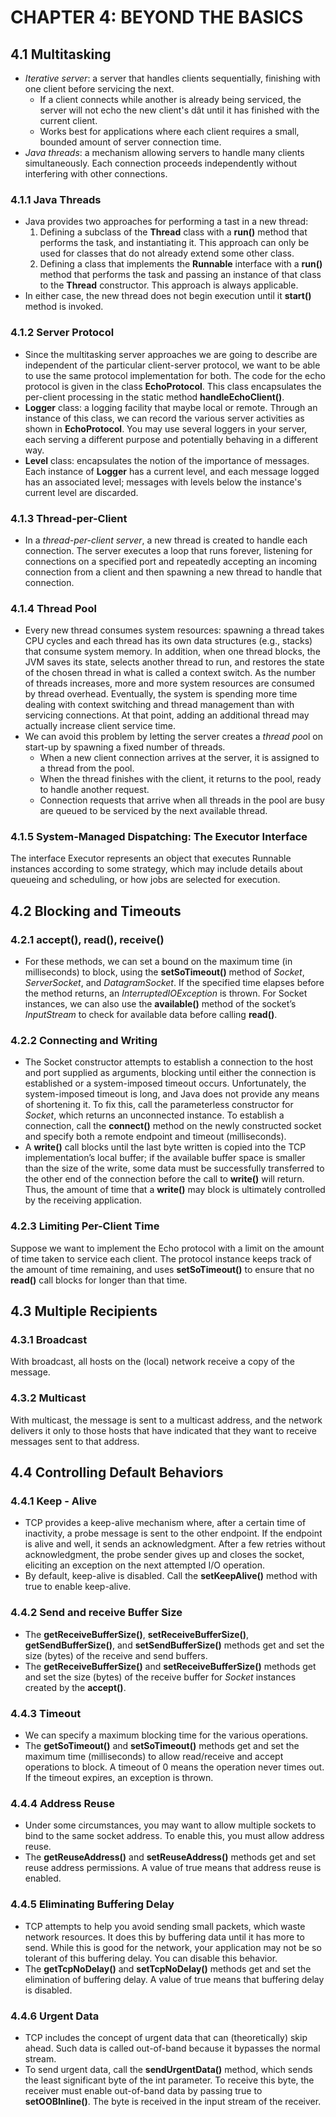 # CHAPTER 4: BEYOND THE BASICS
## 4.1 Multitasking
- *Iterative server*: a server that handles clients sequentially, finishing with one client before servicing the next.
  -  If a client connects while another is already being serviced, the server will not echo the new client's dât until it has finished with the current client.
  -  Works best for applications where each client requires a small, bounded amount of server connection time.
 - *Java threads*: a mechanism allowing servers to handle many clients simultaneously. Each connection proceeds independently without interfering with other connections.
### 4.1.1 Java Threads
- Java provides two approaches for performing a tast in a new thread:
  1) Defining a subclass of the **Thread** class with a **run()** method that performs the task, and instantiating it. This approach can only be used for classes that do not already extend some other class.
  2) Defining a class that implements the **Runnable** interface with a **run()** method that performs the task and passing an instance of that class to the **Thread** constructor. This approach is always applicable.
 - In either case, the new thread does not begin execution until it **start()** method is invoked.
### 4.1.2 Server Protocol
- Since the multitasking server approaches we are going to describe are independent of the particular client-server protocol, we want to be able to use the same protocol implementation for both. The code for the echo protocol is given in the class **EchoProtocol**. This class encapsulates the per-client processing in the static method **handleEchoClient()**.
- **Logger** class: a logging facility that maybe local or remote. Through an instance of this class, we can record the various server activities as shown in **EchoProtocol**. You may use several loggers in your server, each serving a different purpose and potentially behaving in a different way.
- **Level** class: encapsulates the notion of the importance of messages. Each instance of **Logger** has a current level, and each message logged has an associated level; messages with levels below the instance's current level are discarded.
### 4.1.3 Thread-per-Client
- In a *thread-per-client server*, a new thread is created to handle each connection. The server
executes a loop that runs forever, listening for connections on a specified port and repeatedly
accepting an incoming connection from a client and then spawning a new thread to handle
that connection.
### 4.1.4 Thread Pool
- Every new thread consumes system resources: spawning a thread takes CPU cycles and each thread has its own data structures (e.g., stacks) that consume system memory. In addition, when one thread blocks, the JVM saves its state, selects another thread to run, and restores the state of the chosen thread in what is called a context switch. As the number of threads increases, more and more system resources are consumed by thread overhead. Eventually, the system is spending more time dealing with context switching and thread management than with servicing connections. At that point, adding an additional thread may actually increase client service time.
- We can avoid this problem by letting the server creates a *thread poo*l on start-up by spawning a fixed number of threads. 
  - When a new client connection arrives at the server, it is assigned to a thread from the pool. 
  - When the thread finishes with the client, it returns to the pool, ready to handle another request. 
  - Connection requests that arrive when all threads in the pool are busy are queued to be serviced by the next available thread.
### 4.1.5 System-Managed Dispatching: The Executor Interface
The interface Executor represents an object that executes Runnable instances according to some strategy, which may include details about queueing and scheduling, or how jobs are selected for execution.
## 4.2 Blocking and Timeouts
### 4.2.1 accept(), read(), receive()
- For these methods, we can set a bound on the maximum time (in milliseconds) to block, using the **setSoTimeout()** method of *Socket*, *ServerSocket*, and *DatagramSocket*. If the specified time elapses before the method returns, an *InterruptedIOException* is thrown. For Socket instances, we can also use the **available()** method of the socket’s *InputStream* to check for available data before calling **read()**.
### 4.2.2 Connecting and Writing
- The Socket constructor attempts to establish a connection to the host and port supplied as arguments, blocking until either the connection is established or a system-imposed timeout occurs. Unfortunately, the system-imposed timeout is long, and Java does not provide any means of shortening it. To fix this, call the parameterless constructor for *Socket*, which returns an unconnected instance. To establish a connection, call the **connect()** method on the newly constructed socket and specify both a remote endpoint and timeout (milliseconds).
- A **write()** call blocks until the last byte written is copied into the TCP implementation’s local buffer; if the available buffer space is smaller than the size of the write, some data must be successfully transferred to the other end of the connection before the call to **write()** will return. Thus, the amount of time that a **write()** may block is ultimately controlled by the receiving application.
### 4.2.3 Limiting Per-Client Time
Suppose we want to implement the Echo protocol with a limit on the amount of time taken to service each client. The protocol instance keeps track of the amount of time remaining, and uses **setSoTimeout()** to ensure that no **read()** call blocks for longer than that time.
## 4.3 Multiple Recipients
### 4.3.1 Broadcast
With broadcast, all hosts on the (local) network receive a copy of the message.
### 4.3.2 Multicast
With multicast, the message is sent to a multicast address, and the network delivers it only to those hosts that have indicated that they want to receive messages sent to that address.
## 4.4 Controlling Default Behaviors
### 4.4.1 Keep - Alive
- TCP provides a keep-alive mechanism where, after a certain time of inactivity, a probe message is sent to the other endpoint. If the endpoint is alive and well, it sends an acknowledgment. After a few retries without acknowledgment, the probe sender gives up and closes the socket, eliciting an exception on the next attempted I/O operation.
- By default, keep-alive is disabled. Call the **setKeepAlive()** method with true to enable keep-alive.
### 4.4.2 Send and receive Buffer Size
- The **getReceiveBufferSize()**, **setReceiveBufferSize()**, **getSendBufferSize()**, and **setSendBufferSize()** methods get and set the size (bytes) of the receive and send buffers.
- The **getReceiveBufferSize()** and **setReceiveBufferSize()** methods get and set the size (bytes) of the receive buffer for *Socket* instances created by the **accept()**.
### 4.4.3 Timeout
- We can specify a maximum blocking time for the various operations.
- The **getSoTimeout()** and **setSoTimeout()** methods get and set the maximum time (milliseconds) to allow read/receive and accept operations to block. A timeout of 0 means the operation never times out. If the timeout expires, an exception is thrown.
### 4.4.4 Address Reuse
- Under some circumstances, you may want to allow multiple sockets to bind to the same socket address. To enable this, you must allow address reuse.
- The **getReuseAddress()** and **setReuseAddress()** methods get and set reuse address permissions. A value of true means that address reuse is enabled.
### 4.4.5 Eliminating Buffering Delay
- TCP attempts to help you avoid sending small packets, which waste network resources. It does this by buffering data until it has more to send. While this is good for the network, your application may not be so tolerant of this buffering delay. You can disable this behavior.
- The **getTcpNoDelay()** and **setTcpNoDelay()** methods get and set the elimination of buffering delay. A value of true means that buffering delay is disabled.
### 4.4.6 Urgent Data
- TCP includes the concept of urgent data that can (theoretically) skip ahead. Such data is called out-of-band because it bypasses the normal stream.
- To send urgent data, call the **sendUrgentData()** method, which sends the least significant byte of the int parameter. To receive this byte, the receiver must enable out-of-band data by passing true to **setOOBInline()**. The byte is received in the input stream of the receiver.
